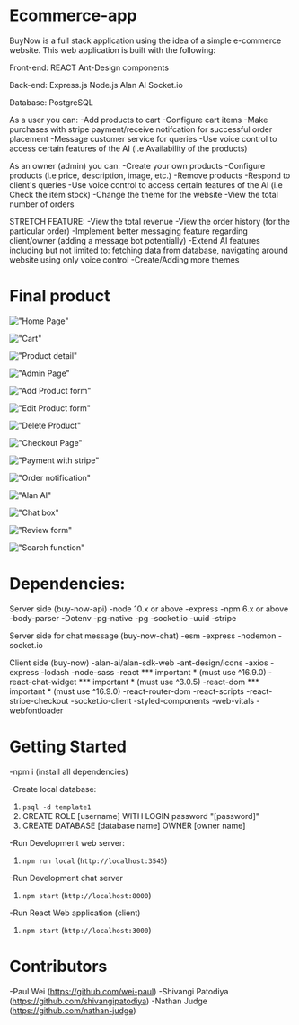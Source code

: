 # Ecommerce-app
BuyNow is a full stack application using the idea of a simple e-commerce website. This web application is built with the following:

Front-end:
REACT
Ant-Design components

Back-end:
Express.js
Node.js
Alan AI
Socket.io

Database:
PostgreSQL

As a user you can:
-Add products to cart
-Configure cart items
-Make purchases with stripe payment/receive notifcation for successful order placement
-Message customer service for queries
-Use voice control to access certain features of the AI (i.e Availability of the products)

As an owner (admin) you can:
-Create your own products
-Configure products (i.e price, description, image, etc.)
-Remove products
-Respond to client's queries
-Use voice control to access certain features of the AI (i.e Check the item stock)
-Change the theme for the website
-View the total number of orders

STRETCH FEATURE:
-View the total revenue
-View the order history (for the particular order)
-Implement better messaging feature regarding client/owner (adding a message bot potentially)
-Extend AI features including but not limited to: fetching data from database, navigating around website using only voice control
-Create/Adding more themes

# Final product
!["Home Page"](https://github.com/nathan-judge/ecommerce-app/blob/main/docs/homepage.PNG?raw=true)

!["Cart"](https://github.com/nathan-judge/ecommerce-app/blob/main/docs/cart.PNG?raw=true)

!["Product detail"](https://github.com/nathan-judge/ecommerce-app/blob/main/docs/productdetail.PNG?raw=true)

!["Admin Page"](https://github.com/nathan-judge/ecommerce-app/blob/main/docs/adminpage.PNG?raw=true)

!["Add Product form"](https://github.com/nathan-judge/ecommerce-app/blob/main/docs/addform.PNG?raw=true)

!["Edit Product form"](https://github.com/nathan-judge/ecommerce-app/blob/main/docs/editform.PNG?raw=true)

!["Delete Product"](https://github.com/nathan-judge/ecommerce-app/blob/main/docs/deleteform.PNG?raw=true)

!["Checkout Page"](https://github.com/nathan-judge/ecommerce-app/blob/main/docs/checkoutform.PNG?raw=true)

!["Payment with stripe"](https://github.com/nathan-judge/ecommerce-app/blob/main/docs/paymentform.PNG?raw=true)

!["Order notification"](https://github.com/nathan-judge/ecommerce-app/blob/main/docs/orderconfirmation.PNG?raw=true)

!["Alan AI"](https://github.com/nathan-judge/ecommerce-app/blob/main/docs/features.PNG?raw=true)

!["Chat box"](https://github.com/nathan-judge/ecommerce-app/blob/main/docs/chatbox.PNG?raw=true)

!["Review form"](https://github.com/nathan-judge/ecommerce-app/blob/main/docs/addreview.PNG?raw=true)

!["Search function"](https://github.com/nathan-judge/ecommerce-app/blob/main/docs/search.PNG?raw=true)


# Dependencies:
Server side (buy-now-api)
-node 10.x or above
-express 
-npm 6.x or above
-body-parser 
-Dotenv
-pg-native
-pg
-socket.io 
-uuid
-stripe

Server side for chat message (buy-now-chat)
-esm
-express
-nodemon
-socket.io

Client side (buy-now)
-alan-ai/alan-sdk-web
-ant-design/icons
-axios
-express
-lodash
-node-sass
-react *** important * (must use ^16.9.0)
-react-chat-widget *** important * (must use ^3.0.5)
-react-dom *** important * (must use ^16.9.0)
-react-router-dom
-react-scripts
-react-stripe-checkout
-socket.io-client
-styled-components
-web-vitals
-webfontloader

# Getting Started
-npm i (install all dependencies)

-Create local database:
1. `psql -d template1`
2. CREATE ROLE [username] WITH LOGIN password "[password]" 
3. CREATE DATABASE [database name] OWNER [owner name]

-Run Development web server:
1. `npm run local` (`http://localhost:3545`)

-Run Development chat server
1. `npm start` (`http://localhost:8000`)

-Run React Web application (client)
1. `npm start` (`http://localhost:3000`)


# Contributors
-Paul Wei (https://github.com/wei-paul)
-Shivangi Patodiya (https://github.com/shivangipatodiya)
-Nathan Judge (https://github.com/nathan-judge)
 

